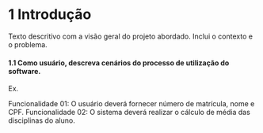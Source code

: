 # 1 Introdução

Texto descritivo com a visão geral do projeto abordado. Inclui o contexto e o problema.

#### 1.1 Como usuário, descreva cenários do processo de utilização do software.

Ex. 

Funcionalidade 01: O usuário deverá fornecer número de matrícula, nome e CPF.
Funcionalidade 02: O sistema deverá realizar o cálculo de média das disciplinas do aluno.

